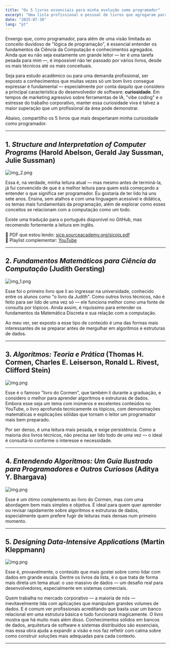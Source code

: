 ```yaml
---
title: "Os 5 livros essenciais para minha evolução como programador"
excerpt: "Uma lista profissional e pessoal de livros que agregaram para minha vida de desenvolvedor"
date: "2025-07-30"
lang: "pt"
---
```


Enxergo que, como programador, para além de uma visão limitada ao conceito duvidoso de "lógica de programação",
é essencial entender os fundamentos da Ciência da Computação e conhecimentos agregados. Ainda que eu não seja
exatamente um grande leitor — ler é uma tarefa pesada para mim —, é impossível não ter passado por vários livros,
desde os mais técnicos até os mais conceituais.

Seja para estudo acadêmico ou para uma demanda profissional, ser exposto a conhecimentos que muitas vezes só um bom 
livro consegue expressar é fundamental — especialmente por conta daquilo que considero a principal característica do
desenvolvedor de software: **curiosidade**. Em tempos de marketing agressivo sobre ferramentas de IA, 
"vibe coding" e o estresse do trabalho corporativo, manter essa curiosidade viva é talvez a maior superação que um
profissional da área pode demonstrar.

Abaixo, compartilho os 5 livros que mais despertaram minha curiosidade como programador.

---

## 1. *Structure and Interpretation of Computer Programs* (Harold Abelson, Gerald Jay Sussman, Julie Sussman)
![img_2.png](/images/scip-book.png)

Essa é, na verdade, minha leitura atual — mas mesmo antes de terminá-la, já fui convencido de que é a melhor leitura
para quem está começando a entender o que significa ser programador. Eu gostaria de ter lido há uns sete anos.
Ensina, sem atalhos e com uma linguagem acessível e didática, os temas mais fundamentais da programação, além de 
explorar como esses conceitos se relacionam com a computação como um todo.

Existe uma tradução para o português disponível no GitHub, mas recomendo fortemente a leitura em inglês.

📖 PDF que estou lendo: [sicp.sourceacademy.org/sicpjs.pdf](https://sicp.sourceacademy.org/sicpjs.pdf)  
🎥 Playlist complementar: [YouTube](https://www.youtube.com/watch?v=oA-FdE3KV88&list=PLVFrD1dmDdvdvWFK8brOVNL7bKHpE-9w0&index=1)

---

## 2. *Fundamentos Matemáticos para Ciência da Computação* (Judith Gersting)
![img_1.png](/images/judith-book.png)

Esse foi o primeiro livro que li ao ingressar na universidade, conhecido entre os alunos como "o livro da Judith".
Como outros livros técnicos, não é feito para ser lido de uma vez só — ele funciona melhor como uma fonte de consulta
por tópicos. Ainda assim, é riquíssimo para entender os fundamentos da Matemática Discreta e sua relação com a 
computação.

Ao meu ver, ser exposto a esse tipo de conteúdo é uma das formas mais interessantes de se preparar antes de mergulhar
em algoritmos e estruturas de dados.

---

## 3. *Algoritmos: Teoria e Prática* (Thomas H. Cormen, Charles E. Leiserson, Ronald L. Rivest, Clifford Stein)
![img.png](/images/algoritmos-teoria-e-pratica.png)

Esse é o famoso "livro do Cormen", que também li durante a graduação, e considero o melhor para aprender algoritmos e 
estruturas de dados. Embora esse seja um tema com inúmeros e excelentes conteúdos no YouTube, o livro aprofunda 
tecnicamente os tópicos, com demonstrações matemáticas e explicações sólidas que tornam o leitor um programador mais 
bem preparado.

Por ser denso, é uma leitura mais pesada, e exige persistência. Como a maioria dos livros técnicos, não precisa ser
lido todo de uma vez — o ideal é consultá-lo conforme o interesse e necessidade.

---

## 4. *Entendendo Algoritmos: Um Guia Ilustrado para Programadores e Outros Curiosos* (Aditya Y. Bhargava)
![img.png](/images/entendendo_algoritmos.png)

Esse é um ótimo complemento ao livro do Cormen, mas com uma abordagem bem mais simples e objetiva. 
É ideal para quem quer aprender ou revisar rapidamente sobre algoritmos e estruturas de dados, 
especialmente quem prefere fugir de leituras mais densas num primeiro momento.

---

## 5. *Designing Data-Intensive Applications* (Martin Kleppmann)
![img.png](/images/data-intensive.png)

Esse é, provavelmente, o conteúdo que mais gostei sobre como lidar com dados em grande escala. Dentre os livros da 
lista, é o que trata de forma mais direta um tema atual: o uso massivo de dados — um desafio real para desenvolvedores,
especialmente em sistemas comerciais.

Quem trabalha no mercado corporativo — a maioria de nós — inevitavelmente lida com aplicações que manipulam grandes
volumes de dados. E é comum ver profissionais acreditando que basta usar um banco relacional em uma estrutura básica
e tudo funcionará magicamente. O livro mostra que há muito mais além disso. Conhecimentos sólidos em bancos de dados,
arquitetura de software e sistemas distribuídos são essenciais, mas essa obra ajuda a expandir a visão e nos 
faz refletir com calma sobre como construir soluções mais adequadas para cada contexto.

---
